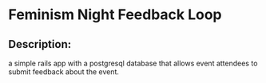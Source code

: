 # Feminism Night Feedback Loop

## Description:
a simple rails app with a postgresql database that allows event attendees to submit feedback about the event. 

